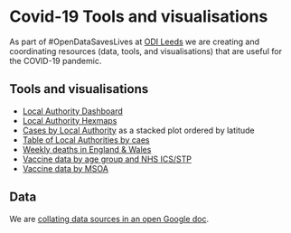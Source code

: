 # Covid-19 Tools and visualisations

As part of #OpenDataSavesLives at [ODI Leeds](https://odileeds.org/) we are creating and coordinating resources (data, tools, and visualisations) that are useful for the COVID-19 pandemic.

## Tools and visualisations

* [Local Authority Dashboard](https://odileeds.github.io/covid-19/LocalAuthorities/dashboard/)
* [Local Authority Hexmaps](https://odileeds.github.io/covid-19/LocalAuthorities/hexmap.html)
* [Cases by Local Authority](https://odileeds.github.io/covid-19/LocalAuthorities/cases) as a stacked plot ordered by latitude
* [Table of Local Authorities by caes](https://odileeds.github.io/covid-19/vaccines/LocalAuthorities/dashboard/table.html)
* [Weekly deaths in England & Wales](https://odileeds.github.io/covid-19/deaths/)
* [Vaccine data by age group and NHS ICS/STP](https://odileeds.github.io/covid-19/vaccines/)
* [Vaccine data by MSOA](https://mapper.odileeds.org/?7/53.17970/-2.02148/covid-19-vaccine-nhs-msoa)

## Data

We are [collating data sources in an open Google doc](https://docs.google.com/spreadsheets/d/14AdGyCAOdanClrie4BT4VWnLi47XxZ8Q8etiroxUWQU/edit?usp=sharing).


